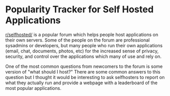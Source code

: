# Popularity Tracker for Self Hosted Applications

[r/selfhosted/](https://www.reddit.com/r/selfhosted/) is a popular forum which helps people host applications on their own servers. Some of the people on the forum are professional sysadmins or developers, but many people who run their own applications (email, chat, documents, photos, etc) for the increased sense of privacy, security, and control over the applications which many of use and rely on.

One of the most common questions from newcomers to the forum is some version of "what should I host?"  There are some common answers to this question but I thought it would be interesting to ask selfhosters to report on what they actually run and provide a webpage with a leaderboard of the most popular applications.
